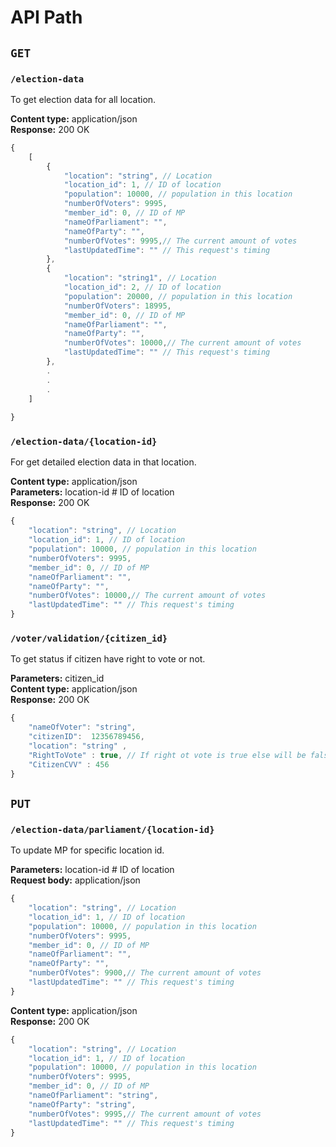 # API Path

##  ```GET```

### ```/election-data```
To get election data for all location.  

**Content type:** application/json  
**Response:** 200 OK  
```js
{
    [
        {
            "location": "string", // Location
            "location_id": 1, // ID of location
            "population": 10000, // population in this location
            "numberOfVoters": 9995, 
            "member_id": 0, // ID of MP
            "nameOfParliament": "", 
            "nameOfParty": "",
            "numberOfVotes": 9995,// The current amount of votes
            "lastUpdatedTime": "" // This request's timing
        },
        {
            "location": "string1", // Location
            "location_id": 2, // ID of location
            "population": 20000, // population in this location
            "numberOfVoters": 18995, 
            "member_id": 0, // ID of MP
            "nameOfParliament": "", 
            "nameOfParty": "",
            "numberOfVotes": 10000,// The current amount of votes
            "lastUpdatedTime": "" // This request's timing
        },
        .
        .
        .
    ]
    
}
```

### ```/election-data/{location-id}```
For get detailed election data in that location.  

**Content type:** application/json  
**Parameters:** location-id  # ID of location  
**Response:** 200 OK  
```js
{
    "location": "string", // Location
    "location_id": 1, // ID of location
    "population": 10000, // population in this location
    "numberOfVoters": 9995, 
    "member_id": 0, // ID of MP
    "nameOfParliament": "", 
    "nameOfParty": "",
    "numberOfVotes": 10000,// The current amount of votes
    "lastUpdatedTime": "" // This request's timing
}
```


### ```/voter/validation/{citizen_id}```
To get status if citizen have right to vote or not.  

**Parameters:** citizen_id    
**Content type:** application/json    
**Response:** 200 OK    
```js
{
    "nameOfVoter": "string",
    "citizenID":  12356789456,
    "location": "string" ,
    "RightToVote" : true, // If right ot vote is true else will be false.
    "CitizenCVV" : 456  
}
```

## ```PUT```

### ```/election-data/parliament/{location-id}```
To update MP for specific location id.  

**Parameters:** location-id  # ID of location  
**Request body:** application/json  
```js
{
    "location": "string", // Location
    "location_id": 1, // ID of location
    "population": 10000, // population in this location
    "numberOfVoters": 9995, 
    "member_id": 0, // ID of MP
    "nameOfParliament": "", 
    "nameOfParty": "",
    "numberOfVotes": 9900,// The current amount of votes
    "lastUpdatedTime": "" // This request's timing
}

```
**Content type:** application/json  
**Response:** 200 OK  
```js
{
    "location": "string", // Location
    "location_id": 1, // ID of location
    "population": 10000, // population in this location
    "numberOfVoters": 9995, 
    "member_id": 0, // ID of MP
    "nameOfParliament": "string", 
    "nameOfParty": "string",
    "numberOfVotes": 9995,// The current amount of votes
    "lastUpdatedTime": "" // This request's timing
}
```